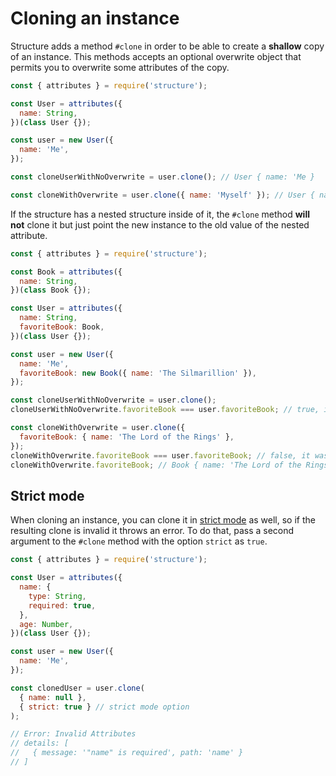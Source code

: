 # Cloning an instance

Structure adds a method `#clone` in order to be able to create a **shallow** copy of an instance. This methods accepts an optional overwrite object that permits you to overwrite some attributes of the copy.

```javascript
const { attributes } = require('structure');

const User = attributes({
  name: String,
})(class User {});

const user = new User({
  name: 'Me',
});

const cloneUserWithNoOverwrite = user.clone(); // User { name: 'Me }

const cloneWithOverwrite = user.clone({ name: 'Myself' }); // User { name: 'Myself' }
```

If the structure has a nested structure inside of it, the `#clone` method **will not** clone it but just point the new instance to the old value of the nested attribute.

```javascript
const { attributes } = require('structure');

const Book = attributes({
  name: String,
})(class Book {});

const User = attributes({
  name: String,
  favoriteBook: Book,
})(class User {});

const user = new User({
  name: 'Me',
  favoriteBook: new Book({ name: 'The Silmarillion' }),
});

const cloneUserWithNoOverwrite = user.clone();
cloneUserWithNoOverwrite.favoriteBook === user.favoriteBook; // true, it was not cloned

const cloneWithOverwrite = user.clone({
  favoriteBook: { name: 'The Lord of the Rings' },
});
cloneWithOverwrite.favoriteBook === user.favoriteBook; // false, it was **replaced** with the new value
cloneWithOverwrite.favoriteBook; // Book { name: 'The Lord of the Rings' }
```

## Strict mode

When cloning an instance, you can clone it in [strict mode](strict-mode.md) as well, so if the resulting clone is invalid it throws an error. To do that, pass a second argument to the `#clone` method with the option `strict` as `true`.

```javascript
const { attributes } = require('structure');

const User = attributes({
  name: {
    type: String,
    required: true,
  },
  age: Number,
})(class User {});

const user = new User({
  name: 'Me',
});

const clonedUser = user.clone(
  { name: null },
  { strict: true } // strict mode option
);

// Error: Invalid Attributes
// details: [
//   { message: '"name" is required', path: 'name' }
// ]
```


